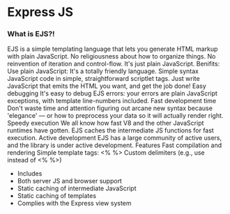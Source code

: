 # Express JS
### What is EJS?!
EJS is a simple templating language that lets you generate HTML markup with plain JavaScript. No religiousness about how to organize things. No reinvention of iteration and control-flow. It's just plain JavaScript.
Benifits:
Use plain JavaScript:
It's a totally friendly language.
Simple syntax
JavaScript code in simple, straightforward scriptlet tags. Just write JavaScript that emits the HTML you want, and get the job done!
Easy debugging
It's easy to debug EJS errors: your errors are plain JavaScript exceptions, with template line-numbers included.
Fast development time
Don't waste time and attention figuring out arcane new syntax because 'elegance' — or how to preprocess your data so it will actually render right.
Speedy execution
We all know how fast V8 and the other JavaScript runtimes have gotten. EJS caches the intermediate JS functions for fast execution.
Active development
EJS has a large community of active users, and the library is under active development.
Features
Fast compilation and rendering
Simple template tags: <% %>
Custom delimiters (e.g., use instead of <% %>)
 * Includes
* Both server JS and browser support
* Static caching of intermediate JavaScript
* Static caching of templates
* Complies with the Express view system
